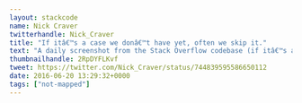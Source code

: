 ```yaml
---
layout: stackcode
name: Nick Craver
twitterhandle: Nick_Craver
title: "If itâ€™s a case we donâ€™t have yet, often we skip it."
text: "A daily screenshot from the Stack Overflow codebase (if itâ€™s a case we donâ€™t have yet, often we skip it). "
thumbnailhandle: 2RpDYFLKvf
tweet: https://twitter.com/Nick_Craver/status/744839595586650112
date: 2016-06-20 13:29:32+0000
tags: ["not-mapped"]
---
```

